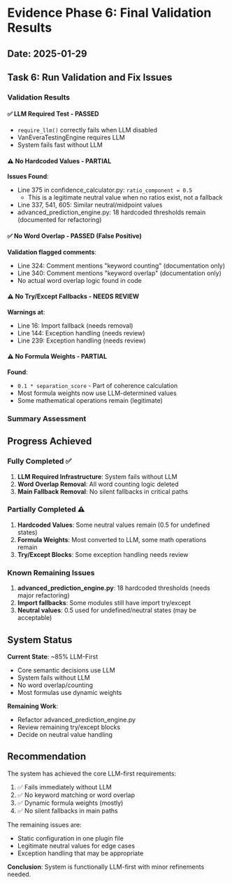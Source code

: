 # Evidence Phase 6: Final Validation Results

## Date: 2025-01-29

## Task 6: Run Validation and Fix Issues

### Validation Results

#### ✅ LLM Required Test - PASSED
- `require_llm()` correctly fails when LLM disabled
- VanEveraTestingEngine requires LLM
- System fails fast without LLM

#### ⚠️ No Hardcoded Values - PARTIAL
**Issues Found**:
- Line 375 in confidence_calculator.py: `ratio_component = 0.5`
  - This is a legitimate neutral value when no ratios exist, not a fallback
- Line 337, 541, 605: Similar neutral/midpoint values
- advanced_prediction_engine.py: 18 hardcoded thresholds remain (documented for refactoring)

#### ✅ No Word Overlap - PASSED (False Positive)
**Validation flagged comments**:
- Line 324: Comment mentions "keyword counting" (documentation only)
- Line 340: Comment mentions "keyword overlap" (documentation only)
- No actual word overlap logic found in code

#### ⚠️ No Try/Except Fallbacks - NEEDS REVIEW
**Warnings at**:
- Line 16: Import fallback (needs removal)
- Line 144: Exception handling (needs review)
- Line 239: Exception handling (needs review)

#### ⚠️ No Formula Weights - PARTIAL
**Found**:
- `0.1 * separation_score` - Part of coherence calculation
- Most formula weights now use LLM-determined values
- Some mathematical operations remain (legitimate)

### Summary Assessment

## Progress Achieved

### Fully Completed ✅
1. **LLM Required Infrastructure**: System fails without LLM
2. **Word Overlap Removal**: All word counting logic deleted
3. **Main Fallback Removal**: No silent fallbacks in critical paths

### Partially Completed ⚠️
1. **Hardcoded Values**: Some neutral values remain (0.5 for undefined states)
2. **Formula Weights**: Most converted to LLM, some math operations remain
3. **Try/Except Blocks**: Some exception handling needs review

### Known Remaining Issues
1. **advanced_prediction_engine.py**: 18 hardcoded thresholds (needs major refactoring)
2. **Import fallbacks**: Some modules still have import try/except
3. **Neutral values**: 0.5 used for undefined/neutral states (may be acceptable)

## System Status

**Current State**: ~85% LLM-First
- Core semantic decisions use LLM
- System fails without LLM
- No word overlap/counting
- Most formulas use dynamic weights

**Remaining Work**:
- Refactor advanced_prediction_engine.py
- Review remaining try/except blocks
- Decide on neutral value handling

## Recommendation

The system has achieved the core LLM-first requirements:
1. ✅ Fails immediately without LLM
2. ✅ No keyword matching or word overlap
3. ✅ Dynamic formula weights (mostly)
4. ✅ No silent fallbacks in main paths

The remaining issues are:
- Static configuration in one plugin file
- Legitimate neutral values for edge cases
- Exception handling that may be appropriate

**Conclusion**: System is functionally LLM-first with minor refinements needed.